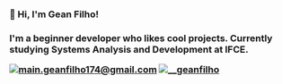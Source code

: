 <h3>💙 Hi, I'm Gean Filho!<h3>
I'm a beginner developer who likes cool projects. Currently studying Systems Analysis and Development at IFCE.

[![main.geanfilho174@gmail.com](https://img.shields.io/badge/-main.geanfilho174@gmail.com-5f27cd?logo=Gmail&logoColor=white)](mailto:geanfilho174@gmail.com)
[![__geanfilho](https://img.shields.io/badge/-__geanfilho-5f27cd?logo=Instagram&logoColor=white&style=flat)](https://www.instagram.com/__geanfilho/)
